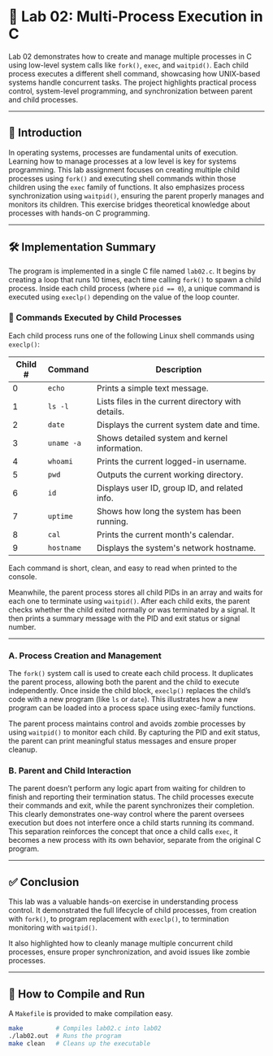 # 🧵 Lab 02: Multi-Process Execution in C

Lab 02 demonstrates how to create and manage multiple processes in C using low-level system calls like `fork()`, `exec`, and `waitpid()`. Each child process executes a different shell command, showcasing how UNIX-based systems handle concurrent tasks. The project highlights practical process control, system-level programming, and synchronization between parent and child processes.

---

## 📌 Introduction

In operating systems, processes are fundamental units of execution. Learning how to manage processes at a low level is key for systems programming. This lab assignment focuses on creating multiple child processes using `fork()` and executing shell commands within those children using the `exec` family of functions. It also emphasizes process synchronization using `waitpid()`, ensuring the parent properly manages and monitors its children. This exercise bridges theoretical knowledge about processes with hands-on C programming.

---

## 🛠️ Implementation Summary

The program is implemented in a single C file named `lab02.c`. It begins by creating a loop that runs 10 times, each time calling `fork()` to spawn a child process. Inside each child process (where `pid == 0`), a unique command is executed using `execlp()` depending on the value of the loop counter.

### 🔧 Commands Executed by Child Processes

Each child process runs one of the following Linux shell commands using `execlp()`:

| Child # | Command          | Description                                      |
|---------|------------------|--------------------------------------------------|
| 0       | `echo`           | Prints a simple text message.                   |
| 1       | `ls -l`          | Lists files in the current directory with details. |
| 2       | `date`           | Displays the current system date and time.      |
| 3       | `uname -a`       | Shows detailed system and kernel information.   |
| 4       | `whoami`         | Prints the current logged-in username.          |
| 5       | `pwd`            | Outputs the current working directory.          |
| 6       | `id`             | Displays user ID, group ID, and related info.   |
| 7       | `uptime`         | Shows how long the system has been running.     |
| 8       | `cal`            | Prints the current month's calendar.            |
| 9       | `hostname`       | Displays the system's network hostname.         |


Each command is short, clean, and easy to read when printed to the console.

Meanwhile, the parent process stores all child PIDs in an array and waits for each one to terminate using `waitpid()`. After each child exits, the parent checks whether the child exited normally or was terminated by a signal. It then prints a summary message with the PID and exit status or signal number.

---

### A. **Process Creation and Management**

The `fork()` system call is used to create each child process. It duplicates the parent process, allowing both the parent and the child to execute independently. Once inside the child block, `execlp()` replaces the child’s code with a new program (like `ls` or `date`). This illustrates how a new program can be loaded into a process space using exec-family functions.

The parent process maintains control and avoids zombie processes by using `waitpid()` to monitor each child. By capturing the PID and exit status, the parent can print meaningful status messages and ensure proper cleanup.

### B. **Parent and Child Interaction**

The parent doesn’t perform any logic apart from waiting for children to finish and reporting their termination status. The child processes execute their commands and exit, while the parent synchronizes their completion. This clearly demonstrates one-way control where the parent oversees execution but does not interfere once a child starts running its command. This separation reinforces the concept that once a child calls `exec`, it becomes a new process with its own behavior, separate from the original C program.

---

## ✅ Conclusion

This lab was a valuable hands-on exercise in understanding process control. It demonstrated the full lifecycle of child processes, from creation with `fork()`, to program replacement with `execlp()`, to termination monitoring with `waitpid()`. 

It also highlighted how to cleanly manage multiple concurrent child processes, ensure proper synchronization, and avoid issues like zombie processes.

---

## 🧪 How to Compile and Run

A `Makefile` is provided to make compilation easy.

```bash
make         # Compiles lab02.c into lab02
./lab02.out  # Runs the program
make clean   # Cleans up the executable

